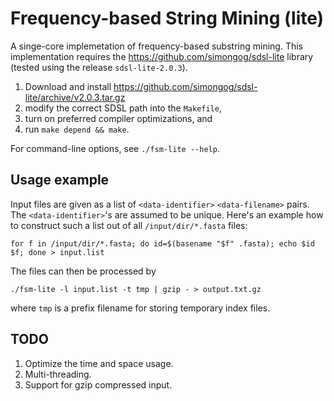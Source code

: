 Frequency-based String Mining (lite)
===

A singe-core implemetation of frequency-based substring mining. This
implementation requires the https://github.com/simongog/sdsl-lite
library (tested using the release `sdsl-lite-2.0.3`).

1. Download and install https://github.com/simongog/sdsl-lite/archive/v2.0.3.tar.gz
2. modify the correct SDSL path into the `Makefile`,
3. turn on preferred compiler optimizations, and
4. run `make depend && make`.

For command-line options, see `./fsm-lite --help`.

Usage example
---

Input files are given as a list of `<data-identifier>` `<data-filename>` pairs. The `<data-identifier>`'s are assumed to be unique. Here's an example how to construct such a list out of all `/input/dir/*.fasta` files:

  `for f in /input/dir/*.fasta; do id=$(basename "$f" .fasta); echo $id $f; done > input.list` 

The files can then be processed by 

  `./fsm-lite -l input.list -t tmp | gzip - > output.txt.gz`

where `tmp` is a prefix filename for storing temporary index files.

TODO
---
1. Optimize the time and space usage.
2. Multi-threading.
3. Support for gzip compressed input.

